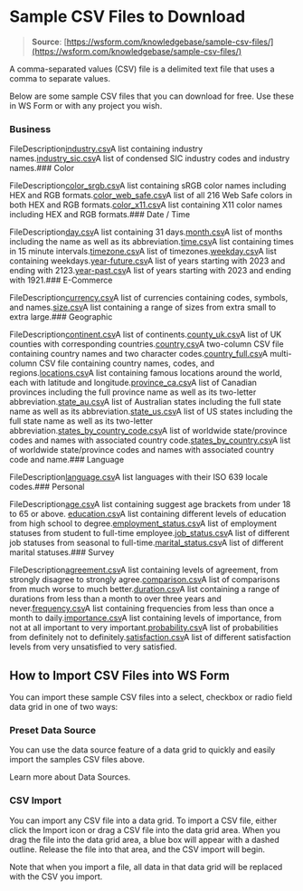 # Sample CSV Files to Download

> **Source**: [https://wsform.com/knowledgebase/sample-csv-files/](https://wsform.com/knowledgebase/sample-csv-files/)


A comma-separated values (CSV) file is a delimited text file that uses a comma to separate values.

Below are some sample CSV files that you can download for free. Use these in WS Form or with any project you wish.

### Business

FileDescription[industry.csv](https://cdn.wsform.com/wp-content/uploads/2020/06/industry.csv)A list containing industry names.[industry_sic.csv](https://cdn.wsform.com/wp-content/uploads/2020/06/industry_sic.csv)A list of condensed SIC industry codes and industry names.### Color

FileDescription[color_srgb.csv](https://cdn.wsform.com/wp-content/uploads/2020/06/color_srgb.csv)A list containing sRGB color names including HEX and RGB formats.[color_web_safe.csv](https://cdn.wsform.com/wp-content/uploads/2020/06/color_web_safe.csv)A list of all 216 Web Safe colors in both HEX and RGB formats.[color_x11.csv](https://cdn.wsform.com/wp-content/uploads/2020/06/color_x11.csv)A list containing X11 color names including HEX and RGB formats.### Date / Time

FileDescription[day.csv](https://wsform.com/wp-content/uploads/2021/04/day.csv)A list containing 31 days.[month.csv](https://cdn.wsform.com/wp-content/uploads/2021/04/month.csv)A list of months including the name as well as its abbreviation.[time.csv](https://cdn.wsform.com/wp-content/uploads/2020/06/time.csv)A list containing times in 15 minute intervals.[timezone.csv](https://cdn.wsform.com/wp-content/uploads/2020/12/timezone.csv)A list of timezones.[weekday.csv](https://cdn.wsform.com/wp-content/uploads/2021/04/weekday.csv)A list containing weekdays.[year-future.csv](https://cdn.wsform.com/wp-content/uploads/2021/08/year-future.csv)A list of years starting with 2023 and ending with 2123.[year-past.csv](https://cdn.wsform.com/wp-content/uploads/2021/08/year-past.csv)A list of years starting with 2023 and ending with 1921.### E-Commerce

FileDescription[currency.csv](https://cdn.wsform.com/wp-content/uploads/2021/05/currency.csv)A list of currencies containing codes, symbols, and names.[size.csv](https://cdn.wsform.com/wp-content/uploads/2020/06/size.csv)A list containing a range of sizes from extra small to extra large.### Geographic

FileDescription[continent.csv](https://cdn.wsform.com/wp-content/uploads/2020/06/continent.csv)A list of continents.[county_uk.csv](https://cdn.wsform.com/wp-content/uploads/2020/06/county_uk.csv)A list of UK counties with corresponding countries.[country.csv](https://cdn.wsform.com/wp-content/uploads/2018/09/country.csv)A two-column CSV file containing country names and two character codes.[country_full.csv](https://cdn.wsform.com/wp-content/uploads/2018/09/country_full.csv)A multi-column CSV file containing country names, codes, and regions.[locations.csv](https://cdn.wsform.com/wp-content/uploads/2020/12/locations.csv)A list containing famous locations around the world, each with latitude and longitude.[province_ca.csv](https://cdn.wsform.com/wp-content/uploads/2024/03/province_ca.csv)A list of Canadian provinces including the full province name as well as its two-letter abbreviation.[state_au.csv](https://cdn.wsform.com/wp-content/uploads/2020/06/state_au.csv)A list of Australian states including the full state name as well as its abbreviation.[state_us.csv](https://cdn.wsform.com/wp-content/uploads/2019/12/state_us.csv)A list of US states including the full state name as well as its two-letter abbreviation.[states_by_country_code.csv](https://wsform.com/wp-content/uploads/2023/01/states_by_country_code.csv)A list of worldwide state/province codes and names with associated country code.[states_by_country.csv](https://wsform.com/wp-content/uploads/2023/01/states_by_country.csv)A list of worldwide state/province codes and names with associated country code and name.### Language

FileDescription[language.csv](https://wsform.com/wp-content/uploads/2024/11/language.csv)A list languages with their ISO 639 locale codes.### Personal

FileDescription[age.csv](https://cdn.wsform.com/wp-content/uploads/2020/06/age.csv)A list containing suggest age brackets from under 18 to 65 or above. [education.csv](https://cdn.wsform.com/wp-content/uploads/2020/06/education.csv)A list containing different levels of education from high school to degree.[employment_status.csv](https://cdn.wsform.com/wp-content/uploads/2020/06/employment_status.csv)A list of employment statuses from student to full-time employee.[job_status.csv](https://cdn.wsform.com/wp-content/uploads/2020/06/job_status.csv)A list of different job statuses from seasonal to full-time.[marital_status.csv](https://cdn.wsform.com/wp-content/uploads/2020/06/marital_status.csv)A list of different marital statuses.### Survey

FileDescription[agreement.csv](https://cdn.wsform.com/wp-content/uploads/2020/06/agreement.csv)A list containing levels of agreement, from strongly disagree to strongly agree.[comparison.csv](https://cdn.wsform.com/wp-content/uploads/2020/06/comparison.csv)A list of comparisons from much worse to much better.[duration.csv](https://cdn.wsform.com/wp-content/uploads/2020/06/duration.csv)A list containing a range of durations from less than a month to over three years and never.[frequency.csv](https://cdn.wsform.com/wp-content/uploads/2020/06/frequency.csv)A list containing frequencies from less than once a month to daily.[importance.csv](https://cdn.wsform.com/wp-content/uploads/2020/06/importance.csv)A list containing levels of importance, from not at all important to very important.[probability.csv](https://cdn.wsform.com/wp-content/uploads/2020/06/probability.csv)A list of probabilities from definitely not to definitely.[satisfaction.csv](https://cdn.wsform.com/wp-content/uploads/2020/06/satisfaction.csv)A list of different satisfaction levels from very unsatisfied to very satisfied.
## How to Import CSV Files into WS Form

You can import these sample CSV files into a select, checkbox or radio field data grid in one of two ways:

### Preset Data Source

You can use the data source feature of a data grid to quickly and easily import the samples CSV files above.

Learn more about Data Sources.

### CSV Import

You can import any CSV file into a data grid. To import a CSV file, either click the Import  icon or drag a CSV file into the data grid area. When you drag the file into the data grid area, a blue box will appear with a dashed outline. Release the file into that area, and the CSV import will begin.

Note that when you import a file, all data in that data grid will be replaced with the CSV you import.
